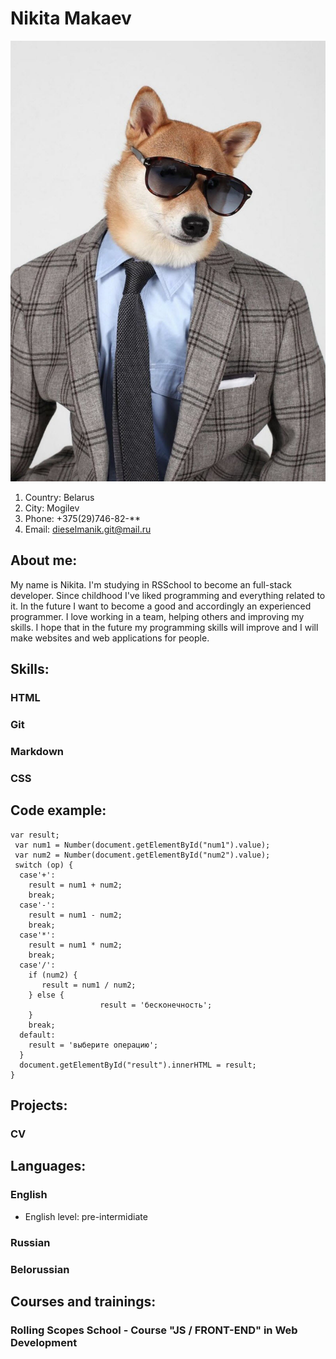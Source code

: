# Nikita Makaev
![author](/img/author.jpg)

1. Country: Belarus
2. City: Mogilev
3. Phone: +375(29)746-82-**
4. Email: dieselmanik.git@mail.ru

## About me:
My name is Nikita. I'm studying in RSSchool to become an full-stack developer. Since childhood I've liked programming and everything related to it. In the future I want to become a good and accordingly an experienced programmer. I love working in a team, helping others and improving my skills. I hope that in the future my programming skills will improve and I will make websites and web applications for people.

## Skills:
### HTML
### Git
### Markdown
### CSS

## Code example:
```
var result;
 var num1 = Number(document.getElementById("num1").value);
 var num2 = Number(document.getElementById("num2").value);
 switch (op) {
  case'+':
    result = num1 + num2;
    break;
  case'-':
    result = num1 - num2;
    break;
  case'*':
    result = num1 * num2;
    break;
  case'/':
    if (num2) {
       result = num1 / num2;
    } else {
                    result = 'бесконечность';
    }
    break;
  default:
    result = 'выберите операцию';
  }
  document.getElementById("result").innerHTML = result;
}
```

## Projects:
### CV

## Languages:
### English
* English level: pre-intermidiate
### Russian
### Belorussian

## Courses and trainings:
### Rolling Scopes School - Course "JS / FRONT-END" in Web Development